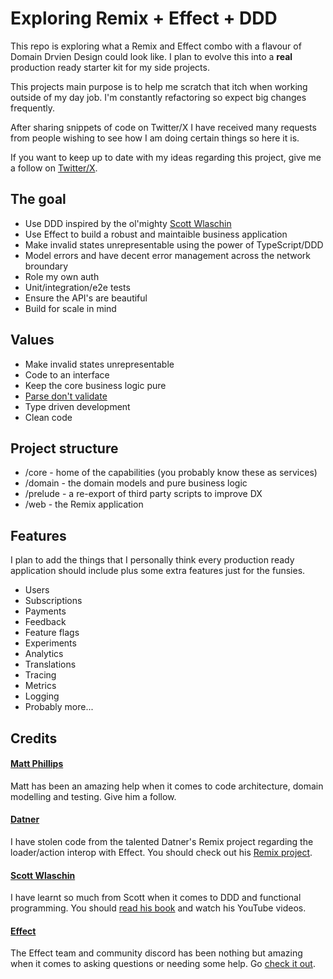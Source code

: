 # Exploring Remix + Effect + DDD

This repo is exploring what a Remix and Effect combo with a flavour of Domain Drvien Design could look like. I plan to evolve this into a **real** production ready starter kit for my side projects.

This projects main purpose is to help me scratch that itch when working outside of my day job. I'm constantly refactoring so expect big changes frequently.

After sharing snippets of code on Twitter/X I have received many requests from people wishing to see how I am doing certain things so here it is.

If you want to keep up to date with my ideas regarding this project, give me a follow on [Twitter/X](https://x.com/whatthebluck).

## The goal

- Use DDD inspired by the ol'mighty [Scott Wlaschin](https://github.com/swlaschin)
- Use Effect to build a robust and maintaible business application
- Make invalid states unrepresentable using the power of TypeScript/DDD
- Model errors and have decent error management across the network broundary
- Role my own auth
- Unit/integration/e2e tests
- Ensure the API's are beautiful
- Build for scale in mind

## Values

- Make invalid states unrepresentable
- Code to an interface
- Keep the core business logic pure
- [Parse don't validate](https://lexi-lambda.github.io/blog/2019/11/05/parse-don-t-validate/)
- Type driven development
- Clean code

## Project structure

- /core - home of the capabilities (you probably know these as services)
- /domain - the domain models and pure business logic
- /prelude - a re-export of third party scripts to improve DX
- /web - the Remix application

## Features

I plan to add the things that I personally think every production ready application should include plus some extra features just for the funsies.

- Users
- Subscriptions
- Payments
- Feedback
- Feature flags
- Experiments
- Analytics
- Translations
- Tracing
- Metrics
- Logging
- Probably more...

## Credits

#### [Matt Phillips](https://github.com/mattphillips)

Matt has been an amazing help when it comes to code architecture, domain modelling and testing. Give him a follow.

#### [Datner](https://github.com/datner)

I have stolen code from the talented Datner's Remix project regarding the loader/action interop with Effect. You should check out his [Remix project](https://github.com/datner/effect-remix).

#### [Scott Wlaschin](https://github.com/swlaschin)

I have learnt so much from Scott when it comes to DDD and functional programming. You should [read his book](https://pragprog.com/titles/swdddf/domain-modeling-made-functional/) and watch his YouTube videos.

#### [Effect](https://effect.website/)

The Effect team and community discord has been nothing but amazing when it comes to asking questions or needing some help. Go [check it out](https://discord.gg/effect-ts).
